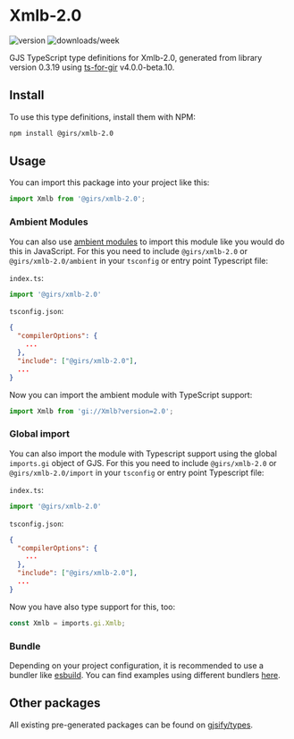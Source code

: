 
# Xmlb-2.0

![version](https://img.shields.io/npm/v/@girs/xmlb-2.0)
![downloads/week](https://img.shields.io/npm/dw/@girs/xmlb-2.0)


GJS TypeScript type definitions for Xmlb-2.0, generated from library version 0.3.19 using [ts-for-gir](https://github.com/gjsify/ts-for-gir) v4.0.0-beta.10.


## Install

To use this type definitions, install them with NPM:
```bash
npm install @girs/xmlb-2.0
```

## Usage

You can import this package into your project like this:
```ts
import Xmlb from '@girs/xmlb-2.0';
```

### Ambient Modules

You can also use [ambient modules](https://github.com/gjsify/ts-for-gir/tree/main/packages/cli#ambient-modules) to import this module like you would do this in JavaScript.
For this you need to include `@girs/xmlb-2.0` or `@girs/xmlb-2.0/ambient` in your `tsconfig` or entry point Typescript file:

`index.ts`:
```ts
import '@girs/xmlb-2.0'
```

`tsconfig.json`:
```json
{
  "compilerOptions": {
    ...
  },
  "include": ["@girs/xmlb-2.0"],
  ...
}
```

Now you can import the ambient module with TypeScript support: 

```ts
import Xmlb from 'gi://Xmlb?version=2.0';
```

### Global import

You can also import the module with Typescript support using the global `imports.gi` object of GJS.
For this you need to include `@girs/xmlb-2.0` or `@girs/xmlb-2.0/import` in your `tsconfig` or entry point Typescript file:

`index.ts`:
```ts
import '@girs/xmlb-2.0'
```

`tsconfig.json`:
```json
{
  "compilerOptions": {
    ...
  },
  "include": ["@girs/xmlb-2.0"],
  ...
}
```

Now you have also type support for this, too:

```ts
const Xmlb = imports.gi.Xmlb;
```

### Bundle

Depending on your project configuration, it is recommended to use a bundler like [esbuild](https://esbuild.github.io/). You can find examples using different bundlers [here](https://github.com/gjsify/ts-for-gir/tree/main/examples).

## Other packages

All existing pre-generated packages can be found on [gjsify/types](https://github.com/gjsify/types).

